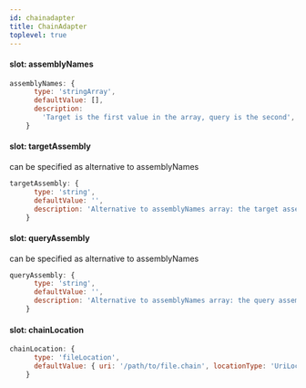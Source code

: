 ```yaml
---
id: chainadapter
title: ChainAdapter
toplevel: true
---
```


#### slot: assemblyNames

```js
assemblyNames: {
      type: 'stringArray',
      defaultValue: [],
      description:
        'Target is the first value in the array, query is the second',
    }
```

#### slot: targetAssembly

can be specified as alternative to assemblyNames

```js
targetAssembly: {
      type: 'string',
      defaultValue: '',
      description: 'Alternative to assemblyNames array: the target assembly',
    }
```

#### slot: queryAssembly

can be specified as alternative to assemblyNames

```js
queryAssembly: {
      type: 'string',
      defaultValue: '',
      description: 'Alternative to assemblyNames array: the query assembly',
    }
```

#### slot: chainLocation

```js
chainLocation: {
      type: 'fileLocation',
      defaultValue: { uri: '/path/to/file.chain', locationType: 'UriLocation' },
    }
```

